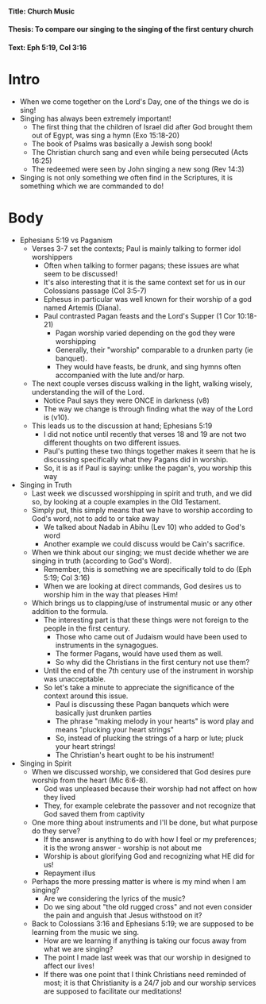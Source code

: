 #### Title: Church Music
#### Thesis: To compare our singing to the singing of the first century church
#### Text: Eph 5:19, Col 3:16



# Intro

- When we come together on the Lord's Day, one of the things we do is sing! 
- Singing has always been extremely important!
	- The first thing that the children of Israel did after God brought them out of Egypt, was
	sing a hymn (Exo 15:18-20)
	- The book of Psalms was basically a Jewish song book! 
	- The Christian church sang and even while being persecuted (Acts 16:25)
	- The redeemed were seen by John singing a new song (Rev 14:3)
- Singing is not only something we often find in the Scriptures, it is something which we are
commanded to do!


# Body

- Ephesians 5:19 vs Paganism
	- Verses 3-7 set the contexts; Paul is mainly talking to former idol worshippers
		- Often when talking to former pagans; these issues are what seem to be discussed!
		- It's also interesting that it is the same context set for us in our Colossians
		passage (Col 3:5-7)
		- Ephesus in particular was well known for their worship of a god named Artemis
		(Diana).
		- Paul contrasted Pagan feasts and the Lord's Supper (1 Cor 10:18-21)
			- Pagan worship varied depending on the god they were worshipping
			- Generally, their "worship" comparable to a drunken party (ie banquet).
			- They would have feasts, be drunk, and sing hymns often accompanied with
			the lute and/or harp.
	-  The next couple verses discuss walking in the light, walking wisely, understanding the
	will of the Lord.
		- Notice Paul says they were ONCE in darkness (v8)
		- The way we change is through finding what the way of the Lord is (v10).
	- This leads us to the discussion at hand; Ephesians 5:19
		- I did not notice until recently that verses 18 and 19 are not two different
		thoughts on two different issues.
		- Paul's putting these two things together makes it seem that he is discussing
		specifically what they Pagans did in worship.
		- So, it is as if Paul is saying: unlike the pagan's, you worship this way
- Singing in Truth
	- Last week we discussed worshipping in spirit and truth, and we did so, by looking at a
	couple examples in the Old Testament.
	- Simply put, this simply means that we have to worship according to God's word, not to add
	to or take away
		- We talked about Nadab in Abihu (Lev 10) who added to God's word
		- Another example we could discuss would be Cain's sacrifice.
	- When we think about our singing; we must decide whether we are singing in truth (according
	to God's Word).
		- Remember, this is something we are specifically told to do (Eph 5:19; Col 3:16)
		- When we are looking at direct commands, God desires us to worship him in the way
		that pleases Him!
	- Which brings us to clapping/use of instrumental music or any other addition to the
	formula.
		- The interesting part is that these things were not foreign to the people in the
		first century.
			- Those who came out of Judaism would have been used to instruments in the
			synagogues.
			- The former Pagans, would have used them as well.
			- So why did the Christians in the first century not use them?
		- Until the end of the 7th century use of the instrument in worship was
		unacceptable.
		- So let's take a minute to appreciate the significance of the context around this
		issue.
			- Paul is discussing these Pagan banquets which were basically just drunken
			parties
			- The phrase "making melody in your hearts" is word play and means "plucking
			your heart strings"
			- So, instead of plucking the strings of a harp or lute; pluck your heart
			strings!
			- The Christian's heart ought to be his instrument!
- Singing in Spirit
	- When we discussed worship, we considered that God desires pure worship from the heart
	(Mic 6:6-8).
		- God was unpleased because their worship had not affect on how they lived
		- They, for example celebrate the passover and not recognize that God saved them
		from captivity
	- One more thing about instruments and I'll be done, but what purpose do they serve?
		- If the answer is anything to do with how I feel or my preferences; it is the wrong
		answer - worship is not about me
		- Worship is about glorifying God and recognizing what HE did for us!
		-  Repayment illus
	- Perhaps the more pressing matter is where is my mind when I am singing?
		- Are we considering the lyrics of the music?
		- Do we sing about "the old rugged cross" and not even consider the pain and anguish
		that Jesus withstood on it?
	- Back to Colossians 3:16 and Ephesians 5:19; we are supposed to be learning from the music
	we sing.
		- How are we learning if anything is taking our focus away from what we are singing?
		- The point I made last week was that our worship in designed to affect our lives!
		- If there was one point that I think Christians need reminded of most; it is that
		Christianity is a 24/7 job and our worship services are supposed to facilitate our
		meditations!
